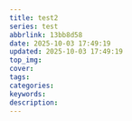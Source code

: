 ```yaml
---
title: test2
series: test
abbrlink: 13bb8d58
date: 2025-10-03 17:49:19
updated: 2025-10-03 17:49:19
top_img:
cover:
tags:
categories:
keywords:
description:
---
```

